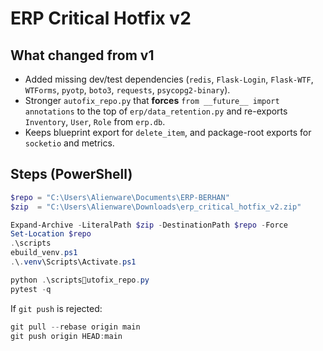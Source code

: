 # ERP Critical Hotfix v2

## What changed from v1
- Added missing dev/test dependencies (`redis`, `Flask-Login`, `Flask-WTF`, `WTForms`, `pyotp`, `boto3`, `requests`, `psycopg2-binary`).
- Stronger `autofix_repo.py` that **forces** `from __future__ import annotations` to the top of `erp/data_retention.py` and re-exports `Inventory`, `User`, `Role` from `erp.db`.
- Keeps blueprint export for `delete_item`, and package-root exports for `socketio` and metrics.

## Steps (PowerShell)
```powershell
$repo = "C:\Users\Alienware\Documents\ERP-BERHAN"
$zip  = "C:\Users\Alienware\Downloads\erp_critical_hotfix_v2.zip"

Expand-Archive -LiteralPath $zip -DestinationPath $repo -Force
Set-Location $repo
.\scriptsebuild_venv.ps1
.\.venv\Scripts\Activate.ps1

python .\scriptsutofix_repo.py
pytest -q
```

If `git push` is rejected:
```powershell
git pull --rebase origin main
git push origin HEAD:main
```
